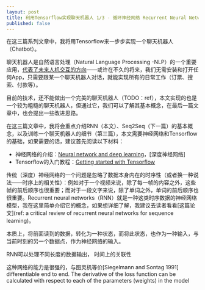 ```yaml
---
layout: post
title: 利用Tensorflow实现聊天机器人 1/3 - 循环神经网络 Recurrent Neural Network 
published: false
---
```


在这三篇系列文章中，我将用Tensorflow来一步步实现一个聊天机器人（Chatbot）。

聊天机器人是自然语言处理（Natural Language Processing -NLP）的一个重要应用，[代表了未来人机交互的方向](https://www.inc.com/ben-parr/7-reasons-why-everyone-in-tech-is-obsessed-with-chatbots.html)——或许在不久的将来，我们无需安装和打开任何App，只需要跟某一个聊天机器人对话，就能实现所有的日常工作（订票、搜索、付款等）。

目前的技术，还不能做出一个完美的聊天机器人（TODO：ref），本文实现的也是一个较为粗糙的聊天机器人，但通过它，我们可以了解其基本概念，在最后一篇文章中，也会提出一些改进思路。

在这三篇文章中，我将会重点介绍RNN（本文）、Seq2Seq（下一篇）的基本概念，以及训练一个聊天机器人的细节（第三篇），本文需要神经网络和Tensorflow的基础，如果需要的话，建议首先阅读以下材料：
* 神经网络的介绍：[Neural network and deep learning](http://neuralnetworksanddeeplearning.com/chap1.html)，[深度神经网络]
* Tensorflow的入门教程：[Getting started with Tensorflow](https://www.tensorflow.org/get_started/)

传统（深度）神经网络的一个问题是忽略了数据本身内在的时序性（或者换一种说法——时序上的相关性）：例如对于一个视频来说，除了每一帧的内容之外，这些帧的前后顺序也很重要；而对于一段文字来说，除了单词之外，单词的前后顺序也很重要。Recurrent neural networks（RNN）就是一种这类时序数据的神经网络模型，我在这里简单介绍它的概念，如果想详细了解，我建议去读者看看[这篇论文](ref: a critical review of recurrent neural networks for sequence learning)。

本质上，将前面读到的数据，转化为一种状态，而将此状态，也作为一种输入，与当前时刻的另一个数据点，作为神经网络的输入。

RNN可以处理不同长度的数据输出，
时间上的关联性

这种网络的能力是很强的，与图灵机等价[Siegelmann and Sontag 1991]
differentiable end to end. The derivative of the loss function can be calculated with respect to each of the parameters (weights) in the model




